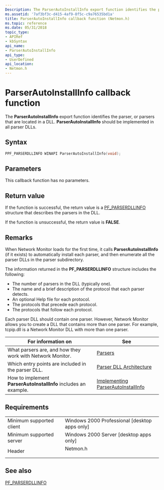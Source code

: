 ```yaml
---
Description: The ParserAutoInstallInfo export function identifies the parser, or parsers that are located in a DLL. ParserAutoInstallInfo should be implemented in all parser DLLs.
ms.assetid: '7af3bf3c-d415-4af9-8f5c-c9a76535bd1a'
title: ParserAutoInstallInfo callback function (Netmon.h)
ms.topic: reference
ms.date: 05/31/2018
topic_type: 
- APIRef
- kbSyntax
api_name: 
- ParserAutoInstallInfo
api_type: 
- UserDefined
api_location: 
- Netmon.h
---
```


# ParserAutoInstallInfo callback function

The **ParserAutoInstallInfo** export function identifies the parser, or parsers that are located in a DLL. **ParserAutoInstallInfo** should be implemented in all parser DLLs.

## Syntax


```C++
PPF_PARSERDLLINFO WINAPI ParserAutoInstallInfo(void);
```



## Parameters

This callback function has no parameters.

## Return value

If the function is successful, the return value is a [PF\_PARSERDLLINFO](pf-parserdllinfo.md) structure that describes the parsers in the DLL.

If the function is unsuccessful, the return value is **FALSE**.

## Remarks

When Network Monitor loads for the first time, it calls **ParserAutoInstallInfo** (if it exists) to automatically install each parser, and then enumerate all the parser DLLs in the parser subdirectory.

The information returned in the **PF\_PARSERDLLINFO** structure includes the following:

-   The number of parsers in the DLL (typically one).
-   The name and a brief description of the protocol that each parser detects.
-   An optional Help file for each protocol.
-   The protocols that precede each protocol.
-   The protocols that follow each protocol.

Each parser DLL should contain one parser. However, Network Monitor allows you to create a DLL that contains more than one parser. For example, tcpip.dll is a Network Monitor DLL with more than one parser.



| For information on                                               | See                                                                          |
|------------------------------------------------------------------|------------------------------------------------------------------------------|
| What parsers are, and how they work with Network Monitor.        | [Parsers](parsers.md)                                                       |
| Which entry points are included in the parser DLL.               | [Parser DLL Architecture](parser-dll-architecture.md)                       |
| How to implement **ParserAutoInstallInfo**  includes an example. | [Implementing ParserAutoInstallInfo](implementing-parserautoinstallinfo.md) |



 

## Requirements



|                                     |                                                                                     |
|-------------------------------------|-------------------------------------------------------------------------------------|
| Minimum supported client<br/> | Windows 2000 Professional \[desktop apps only\]<br/>                          |
| Minimum supported server<br/> | Windows 2000 Server \[desktop apps only\]<br/>                                |
| Header<br/>                   | <dl> <dt>Netmon.h</dt> </dl> |



## See also

<dl> <dt>

[PF\_PARSERDLLINFO](pf-parserdllinfo.md)
</dt> </dl>

 

 




